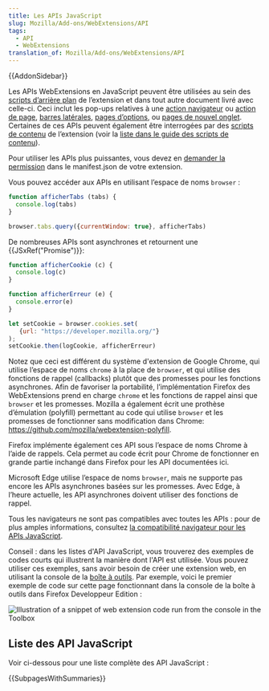 ```yaml
---
title: Les APIs JavaScript
slug: Mozilla/Add-ons/WebExtensions/API
tags:
  - API
  - WebExtensions
translation_of: Mozilla/Add-ons/WebExtensions/API
---
```

{{AddonSidebar}}

Les APIs WebExtensions en JavaScript peuvent être utilisées au sein des [scripts d’arrière plan](/fr/Add-ons/WebExtensions/Anatomy_of_a_WebExtension) de l’extension et dans tout autre document livré avec celle-ci. Ceci inclut les pop-ups relatives à une [action navigateur](/fr/Add-ons/WebExtensions/user_interface/Browser_action) ou [action de page](/fr/Add-ons/WebExtensions/user_interface/Page_actions), [barres latérales](/fr/Add-ons/WebExtensions/user_interface/barres_laterales), [pages d’options](/fr/Add-ons/WebExtensions/user_interface/Options_pages), ou [pages de nouvel onglet](/fr/Add-ons/WebExtensions/manifest.json/chrome_url_overrides). Certaines de ces APIs peuvent également être interrogées par des [scripts de contenu](/fr/Add-ons/WebExtensions/Anatomy_of_a_WebExtension#Content_scripts) de l’extension (voir la [liste dans le guide des scripts de contenu](/fr/Add-ons/WebExtensions/Content_scripts#WebExtension_APIs)).

Pour utiliser les APIs plus puissantes, vous devez en [demander la permission](/fr/Add-ons/WebExtensions/manifest.json/permissions) dans le manifest.json de votre extension.

Vous pouvez accéder aux APIs en utilisant l’espace de noms `browser` :

```js
function afficherTabs (tabs) {
  console.log(tabs)
}

browser.tabs.query({currentWindow: true}, afficherTabs)
```

De nombreuses APIs sont asynchrones et retournent une {{JSxRef("Promise")}}:

```js
function afficherCookie (c) {
  console.log(c)
}

function afficherErreur (e) {
  console.error(e)
}

let setCookie = browser.cookies.set(
   {url: "https://developer.mozilla.org/"}
);
setCookie.then(logCookie, afficherErreur)
```

Notez que ceci est différent du système d'extension de Google Chrome, qui utilise l’espace de noms `chrome` à la place de `browser`, et qui utilise des fonctions de rappel (callbacks) plutôt que des promesses pour les fonctions asynchrones. Afin de favoriser la portabilité, l’implémentation Firefox des WebExtensions prend en charge `chrome` et les fonctions de rappel ainsi que `browser` et les promesses. Mozilla a également écrit une prothèse d’émulation (polyfill) permettant au code qui utilise `browser` et les promesses de fonctionner sans modification dans Chrome: <https://github.com/mozilla/webextension-polyfill>.

Firefox implémente également ces API sous l’espace de noms Chrome à l’aide de rappels. Cela permet au code écrit pour Chrome de fonctionner en grande partie inchangé dans Firefox pour les API documentées ici.

Microsoft Edge utilise l’espace de noms `browser`, mais ne supporte pas encore les APIs asynchrones basées sur les promesses. Avec Edge, à l’heure actuelle, les API asynchrones doivent utiliser des fonctions de rappel.

Tous les navigateurs ne sont pas compatibles avec toutes les APIs : pour de plus amples informations, consultez [la compatibilité navigateur pour les APIs JavaScript](/fr/Add-ons/WebExtensions/prise_en_charge_du_navigateur_pour_les_api_javascript).

Conseil : dans les listes d'API JavaScript, vous trouverez des exemples de codes courts qui illustrent la manière dont l'API est utilisée. Vous pouvez utiliser ces exemples, sans avoir besoin de créer une extension web, en utilisant la console de la [boîte à outils](https://extensionworkshop.com/documentation/develop/debugging/#developer-tools-toolbox). Par exemple, voici le premier exemple de code sur cette page fonctionnant dans la console de la boîte à outils dans Firefox Developpeur Edition :

![Illustration of a snippet of web extension code run from the console in the Toolbox](javaScript_exercised_in_console.jpg)

## Liste des API JavaScript

Voir ci-dessous pour une liste complète des API JavaScript :

{{SubpagesWithSummaries}}
